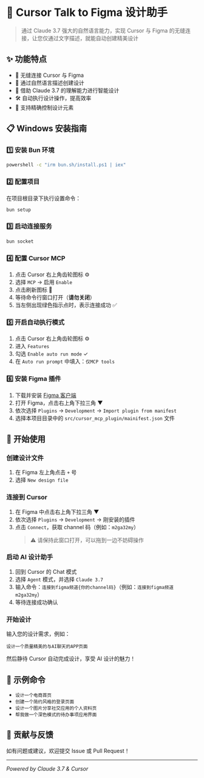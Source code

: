 # 🎨 Cursor Talk to Figma 设计助手

> 通过 Claude 3.7 强大的自然语言能力，实现 Cursor 与 Figma 的无缝连接，让您仅通过文字描述，就能自动创建精美设计

## ✨ 功能特点

- 🔄 无缝连接 Cursor 与 Figma
- 💬 通过自然语言描述创建设计
- 🤖 借助 Claude 3.7 的理解能力进行智能设计
- 🛠️ 自动执行设计操作，提高效率
- 🎯 支持精确控制设计元素

## 📋 Windows 安装指南

### 1️⃣ 安装 Bun 环境

```bash
powershell -c "irm bun.sh/install.ps1 | iex"
```

### 2️⃣ 配置项目

在项目根目录下执行设置命令：

```bash
bun setup
```

### 3️⃣ 启动连接服务

```bash
bun socket
```

### 4️⃣ 配置 Cursor MCP

1. 点击 Cursor 右上角齿轮图标 ⚙️
2. 选择 `MCP` → 启用 `Enable`
3. 点击刷新图标 🔄
4. 等待命令行窗口打开（**请勿关闭**）
5. 当左侧出现绿色指示点时，表示连接成功 ✅

### 5️⃣ 开启自动执行模式

1. 点击 Cursor 右上角齿轮图标 ⚙️
2. 进入 `Features`
3. 勾选 `Enable auto run mode` ✓
4. 在 `Auto run prompt` 中填入：`仅MCP tools`

### 6️⃣ 安装 Figma 插件

1. 下载并安装 [Figma 客户端](https://desktop.figma.com/win/FigmaSetup.exe)
2. 打开 Figma，点击右上角下拉三角 ▼
3. 依次选择 `Plugins` → `Development` → `Import plugin from manifest`
4. 选择本项目目录中的 `src/cursor_mcp_plugin/mainifest.json` 文件

## 🚀 开始使用

### 创建设计文件

1. 在 Figma 左上角点击 `+` 号
2. 选择 `New design file`

### 连接到 Cursor

1. 在 Figma 中点击右上角下拉三角 ▼
2. 依次选择 `Plugins` → `Development` → 刚安装的插件
3. 点击 `Connect`，获取 channel 码（例如：`m2ga32my`）
   > ⚠️ 请保持此窗口打开，可以拖到一边不妨碍操作

### 启动 AI 设计助手

1. 回到 Cursor 的 Chat 模式
2. 选择 `Agent` 模式，并选择 `Claude 3.7`
3. 输入命令：`连接到figma频道{你的channel码}`（例如：`连接到figma频道m2ga32my`）
4. 等待连接成功确认

### 开始设计

输入您的设计需求，例如：

```
设计一个质量精美的与AI聊天的APP页面
```

然后静待 Cursor 自动完成设计，享受 AI 设计的魅力！

## 📝 示例命令

- `设计一个电商首页`
- `创建一个简约风格的登录页面`
- `设计一个图片分享社交应用的个人资料页`
- `帮我做一个深色模式的待办事项应用界面`

## 🤝 贡献与反馈

如有问题或建议，欢迎提交 Issue 或 Pull Request！

---

*Powered by Claude 3.7 & Cursor*
